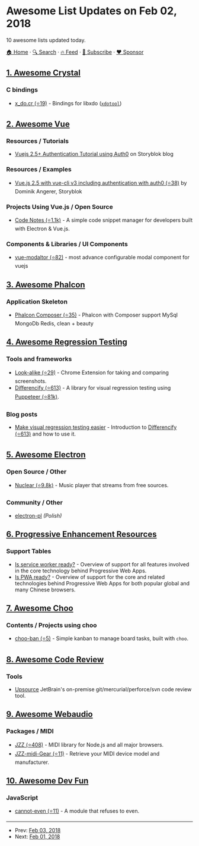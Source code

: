 # Awesome List Updates on Feb 02, 2018

10 awesome lists updated today.

[🏠 Home](/README.md) · [🔍 Search](https://www.trackawesomelist.com/search/) · [🔥 Feed](https://www.trackawesomelist.com/rss.xml) · [📮 Subscribe](https://trackawesomelist.us17.list-manage.com/subscribe?u=d2f0117aa829c83a63ec63c2f&id=36a103854c) · [❤️  Sponsor](https://github.com/sponsors/theowenyoung)



## [1. Awesome Crystal](/content/veelenga/awesome-crystal/README.md)

### C bindings

*   [x\_do.cr (⭐19)](https://github.com/woodruffw/x_do.cr) - Bindings for libxdo ([`xdotool`](https://github.com/jordansissel/xdotool))

## [2. Awesome Vue](/content/vuejs/awesome-vue/README.md)

### Resources / Tutorials

*   [Vuejs 2.5+ Authentication Tutorial using Auth0](https://www.storyblok.com/tp/how-to-auth0-vuejs-authentication) on Storyblok blog

### Resources / Examples

*   [Vue.js 2.5 with vue-cli v3 including authentication with auth0 (⭐38)](https://github.com/DominikAngerer/auth0-vue) by Dominik Angerer, Storyblok

### Projects Using Vue.js / Open Source

*   [Code Notes (⭐1.1k)](https://github.com/lauthieb/code-notes) - A simple code snippet manager for developers built with Electron & Vue.js.

### Components & Libraries / UI Components

*   [vue-modaltor (⭐82)](https://github.com/davodaslanifakor/modaltor) - most advance configurable modal component for vuejs

## [3. Awesome Phalcon](/content/phalcon/awesome-phalcon/README.md)

### Application Skeleton

*   [Phalcon Composer (⭐35)](https://github.com/xxtime/phalcon) - Phalcon with Composer support MySql MongoDb Redis, clean + beauty

## [4. Awesome Regression Testing](/content/mojoaxel/awesome-regression-testing/README.md)

### Tools and frameworks

*   [Look-alike (⭐29)](https://github.com/kdzwinel/Look-alike) - Chrome Extension for taking and comparing screenshots.
*   [Differencify (⭐613)](https://github.com/NimaSoroush/differencify) - A library for visual regression testing using [Puppeteer (⭐81k)](https://github.com/GoogleChrome/puppeteer).

### Blog posts

*   [Make visual regression testing easier](https://medium.com/@nima.soroush.h/make-visual-regression-testing-easier-4a3dc7073737) - Introduction to [Differencify (⭐613)](https://github.com/NimaSoroush/differencify) and how to use it.

## [5. Awesome Electron](/content/sindresorhus/awesome-electron/README.md)

### Open Source / Other

*   [Nuclear (⭐9.8k)](https://github.com/nukeop/nuclear) - Music player that streams from free sources.

### Community / Other

*   [electron-pl](https://electronpl.github.io) *(Polish)*

## [6. Progressive Enhancement Resources](/content/jbmoelker/progressive-enhancement-resources/README.md)

### Support Tables

*   [Is service worker ready?](https://jakearchibald.github.io/isserviceworkerready/) - Overview of support for all features involved in the core technology behind Progressive Web Apps.
*   [Is PWA ready?](https://ispwaready.toxicjohann.com/) - Overview of support for the core and related technologies behind Progressive Web Apps for both popular global and many Chinese browsers.

## [7. Awesome Choo](/content/choojs/awesome-choo/README.md)

### Contents / Projects using choo

*   [choo-ban (⭐5)](https://github.com/luizbaldi/choo-ban) - Simple kanban to manage board tasks, built with `choo`.

## [8. Awesome Code Review](/content/joho/awesome-code-review/README.md)

### Tools

*   [Upsource](https://www.jetbrains.com/upsource/) JetBrain's on-premise git/mercurial/perforce/svn code review tool.

## [9. Awesome Webaudio](/content/notthetup/awesome-webaudio/README.md)

### Packages / MIDI

*   [JZZ (⭐408)](https://github.com/jazz-soft/JZZ) - MIDI library for Node.js and all major browsers.
*   [JZZ-midi-Gear (⭐11)](https://github.com/jazz-soft/JZZ-midi-Gear) - Retrieve your MIDI device model and manufacturer.

## [10. Awesome Dev Fun](/content/mislavcimpersak/awesome-dev-fun/README.md)

### JavaScript

*   [cannot-even (⭐11)](https://github.com/blakek/cannot-even) - A module that refuses to even.

---

- Prev: [Feb 03, 2018](/content/2018/02/03/README.md)
- Next: [Feb 01, 2018](/content/2018/02/01/README.md)
